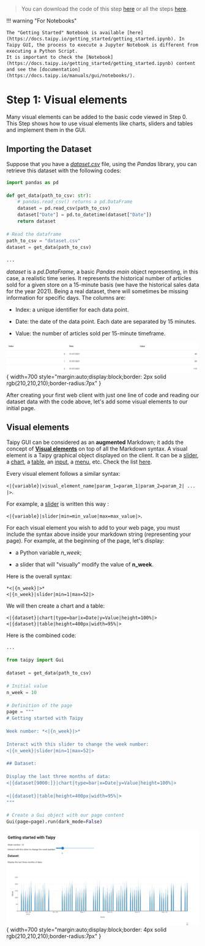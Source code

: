 > You can download the code of this step [here](../src/step_01.py) or all the steps [here](https://github.com/Avaiga/taipy-getting-started/tree/develop/src).

!!! warning "For Notebooks"

    The "Getting Started" Notebook is available [here](https://docs.taipy.io/getting_started/getting_started.ipynb). In Taipy GUI, the process to execute a Jupyter Notebook is different from executing a Python Script.
    It is important to check the [Notebook](https://docs.taipy.io/getting_started/getting_started.ipynb) content and see the [documentation](https://docs.taipy.io/manuals/gui/notebooks/).

# Step 1: Visual elements

Many visual elements can be added to the basic code viewed in Step 0. This Step shows how to use visual elements 
like charts, sliders and tables and implement them in the GUI.

## Importing the Dataset

Suppose that you have a [*dataset.csv*](dataset.csv) file, using the *Pandas* library, you can retrieve this dataset 
with the following codes:

```python
import pandas as pd

def get_data(path_to_csv: str):
    # pandas.read_csv() returns a pd.DataFrame
    dataset = pd.read_csv(path_to_csv)
    dataset["Date"] = pd.to_datetime(dataset["Date"])
    return dataset

# Read the dataframe
path_to_csv = "dataset.csv"
dataset = get_data(path_to_csv)

...
```

_dataset_ is a *pd.DataFrame*, a basic *Pandas main* object representing, in this case, a realistic time series. 
It represents the historical number of articles sold for a given store on a 15-minute basis (we have the historical 
sales data for the year 2021). Being a real dataset, there will sometimes be missing information for specific days. 
The columns are:

- Index: a unique identifier for each data point.

- Date: the date of the data point. Each date are separated by 15 minutes.

- Value: the number of articles sold per 15-minute timeframe.

![Table](table.png){ width=700 style="margin:auto;display:block;border: 2px solid rgb(210,210,210);border-radius:7px" }

After creating your first web client with just one line of code and reading our dataset data with the code above, 
let's add some  visual elements to our initial page.

## Visual elements

Taipy GUI can be considered as an **augmented** Markdown; it adds the concept of 
**[Visual elements](https://docs.taipy.io/manuals/gui/viselements/)** on top of all the Markdown syntax. A visual 
element is a Taipy graphical object displayed on the client. It can be a 
[slider](https://docs.taipy.io/manuals/gui/viselements/slider/), a 
[chart](https://docs.taipy.io/manuals/gui/viselements/chart/), a 
[table](https://docs.taipy.io/manuals/gui/viselements/table/), an 
[input](https://docs.taipy.io/manuals/gui/viselements/input/), a 
[menu](https://docs.taipy.io/manuals/gui/viselements/menu/), etc. Check the list 
[here](https://docs.taipy.io/manuals/gui/controls/).

Every visual element follows a similar syntax:

`<|{variable}|visual_element_name|param_1=param_1|param_2=param_2| ... |>`.

For example, a [slider](https://docs.taipy.io/manuals/gui/viselements/slider/) is written this way :

`<|{variable}|slider|min=min_value|max=max_value|>`.

For each visual element you wish to add to your web page, you must include the syntax above inside your markdown 
string (representing your page). For example, at the beginning of the page, let's display:

- a Python variable *n_week*;

- a slider that will "visually" modify the value of __n_week__.

Here is the overall syntax:

```
*<|{n_week}|>*
<|{n_week}|slider|min=1|max=52|>
```

We will then create a chart and a table:

```
<|{dataset}|chart|type=bar|x=Date|y=Value|height=100%|>
<|{dataset}|table|height=400px|width=95%|>
```

Here is the combined code:

```python
...

from taipy import Gui

dataset = get_data(path_to_csv)

# Initial value
n_week = 10

# Definition of the page
page = """
# Getting started with Taipy

Week number: *<|{n_week}|>*

Interact with this slider to change the week number:
<|{n_week}|slider|min=1|max=52|>

## Dataset:

Display the last three months of data:
<|{dataset[9000:]}|chart|type=bar|x=Date|y=Value|height=100%|>

<|{dataset}|table|height=400px|width=95%|>
"""

# Create a Gui object with our page content
Gui(page=page).run(dark_mode=False)
```

![Visual Elements](result.gif){ width=700 style="margin:auto;display:block;border: 4px solid rgb(210,210,210);border-radius:7px" }
